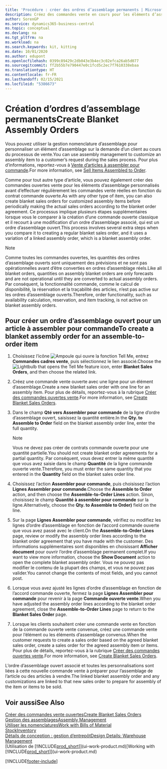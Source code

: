 ```yaml
---
title: 'Procédure : créer des ordres d’assemblage permanents | Microsoft Docs'
description: Créez des commandes vente en cours pour les éléments d’assemblage personnalisés avant d’effectuer régulièrement les commandes vente réelles en fonction du contrat commande ouverte.
author: SorenGP
ms.service: dynamics365-business-central
ms.topic: conceptual
ms.devlang: na
ms.tgt_pltfrm: na
ms.workload: na
ms.search.keywords: kit, kitting
ms.date: 10/01/2020
ms.author: edupont
ms.openlocfilehash: 0399c89429c2db043e3b4ec3c02efca26ab5d077
ms.sourcegitcommit: ff2b55b7e790447e0c1fcd5c2ec7f7610338ebaa
ms.translationtype: HT
ms.contentlocale: fr-FR
ms.lasthandoff: 02/15/2021
ms.locfileid: "5386673"
---
```

# <a name="create-blanket-assembly-orders"></a><span data-ttu-id="1fdc7-103">Création d’ordres d’assemblage permanents</span><span class="sxs-lookup"><span data-stu-id="1fdc7-103">Create Blanket Assembly Orders</span></span>
<span data-ttu-id="1fdc7-104">Vous pouvez utiliser la gestion nomenclature d’assemblage pour personnaliser un élément d’assemblage sur la demande d’un client au cours du processus de vente.</span><span class="sxs-lookup"><span data-stu-id="1fdc7-104">You can use assembly management to customize an assembly item to a customer’s request during the sales process.</span></span> <span data-ttu-id="1fdc7-105">Pour plus d’informations, reportez-vous à [Vente d’articles à assembler pour commande](assembly-how-to-sell-items-assembled-to-order.md).</span><span class="sxs-lookup"><span data-stu-id="1fdc7-105">For more information, see [Sell Items Assembled to Order](assembly-how-to-sell-items-assembled-to-order.md).</span></span>  

 <span data-ttu-id="1fdc7-106">Comme pour tout autre type d’article, vous pouvez également créer des commandes ouvertes vente pour les éléments d’assemblage personnalisés avant d’effectuer régulièrement les commandes vente réelles en fonction du contrat commande ouverte.</span><span class="sxs-lookup"><span data-stu-id="1fdc7-106">As with any other type of item, you can also create blanket sales orders for customized assembly items before periodically making the actual sales orders according to the blanket order agreement.</span></span> <span data-ttu-id="1fdc7-107">Ce processus implique plusieurs étapes supplémentaires lorsque vous le comparer à la création d’une commande ouverte classique et il recourt à une modification d’un ordre d’assemblage associé, qui est un ordre d’assemblage ouvert.</span><span class="sxs-lookup"><span data-stu-id="1fdc7-107">This process involves several extra steps when you compare it to creating a regular blanket sales order, and it uses a variation of a linked assembly order, which is a blanket assembly order.</span></span>

> [!NOTE]  
>  <span data-ttu-id="1fdc7-108">Comme toutes les commandes ouvertes, les quantités des ordres d’assemblage ouverts sont uniquement des prévisions et ne sont pas opérationnelles avant d’être converties en ordres d’assemblage réels.</span><span class="sxs-lookup"><span data-stu-id="1fdc7-108">Like all blanket orders, quantities on assembly blanket orders are only forecasts and are not operational until they are converted to actual assembly orders.</span></span> <span data-ttu-id="1fdc7-109">Par conséquent, la fonctionnalité commande, comme le calcul de disponibilité, la réservation et la traçabilité des articles, n’est pas active sur les ordres d’assemblage ouverts.</span><span class="sxs-lookup"><span data-stu-id="1fdc7-109">Therefore, order functionality, such as availability calculation, reservation, and item tracking, is not active on blanket assembly orders.</span></span>  

## <a name="to-create-a-blanket-assembly-order-for-an-assemble-to-order-item"></a><span data-ttu-id="1fdc7-110">Pour créer un ordre d’assemblage ouvert pour un article à assembler pour commande</span><span class="sxs-lookup"><span data-stu-id="1fdc7-110">To create a blanket assembly order for an assemble\-to\-order item</span></span>  
1. <span data-ttu-id="1fdc7-111">Choisissez l’icône ![Ampoule qui ouvre la fonction Tell Me](media/ui-search/search_small.png "Dites-moi ce que vous voulez faire"), entrez **Commandes cadres vente**, puis sélectionnez le lien associé.</span><span class="sxs-lookup"><span data-stu-id="1fdc7-111">Choose the ![Lightbulb that opens the Tell Me feature](media/ui-search/search_small.png "Tell me what you want to do") icon, enter **Blanket Sales Orders**, and then choose the related link.</span></span>  
2. <span data-ttu-id="1fdc7-112">Créez une commande vente ouverte avec une ligne pour un élément d’assemblage.</span><span class="sxs-lookup"><span data-stu-id="1fdc7-112">Create a new blanket sales order with one line for an assembly item.</span></span> <span data-ttu-id="1fdc7-113">Pour plus de détails, reportez-vous à la rubrique [Créer des commandes ouvertes vente](sales-how-to-create-blanket-sales-orders.md).</span><span class="sxs-lookup"><span data-stu-id="1fdc7-113">For more information, see [Create Blanket Sales Orders](sales-how-to-create-blanket-sales-orders.md).</span></span>  
3. <span data-ttu-id="1fdc7-114">Dans le champ **Qté vers Assembler pour commande** de la ligne d’ordre d’assemblage ouvert, saisissez la quantité entière.</span><span class="sxs-lookup"><span data-stu-id="1fdc7-114">In the **Qty. to Assemble to Order** field on the blanket assembly order line, enter the full quantity.</span></span>

    > [!NOTE]  
    >  <span data-ttu-id="1fdc7-115">Vous ne devez pas créer de contrats commande ouverte pour une quantité partielle.</span><span class="sxs-lookup"><span data-stu-id="1fdc7-115">You should not create blanket order agreements for a partial quantity.</span></span> <span data-ttu-id="1fdc7-116">Par conséquent, vous devez entrer la même quantité que vous avez saisie dans le champ **Quantité** de la ligne commande ouverte vente.</span><span class="sxs-lookup"><span data-stu-id="1fdc7-116">Therefore, you must enter the same quantity that you entered in the **Quantity** field on the blanket sales order line.</span></span>  

4. <span data-ttu-id="1fdc7-117">Choisissez l’action **Assembler pour commande**, puis choisissez l’action **Lignes Assembler pour commande**.</span><span class="sxs-lookup"><span data-stu-id="1fdc7-117">Choose the **Assemble to Order** action, and then choose the **Assemble-to-Order Lines** action.</span></span> <span data-ttu-id="1fdc7-118">Sinon, choisissez le champ **Quantité à assembler pour commande** sur la ligne.</span><span class="sxs-lookup"><span data-stu-id="1fdc7-118">Alternatively, choose the **Qty. to Assemble to Order)** field on the line.</span></span>  
5. <span data-ttu-id="1fdc7-119">Sur la page **Lignes Assembler pour commande**, vérifiez ou modifiez les lignes d’ordre d’assemblage en fonction de l’accord commande ouverte que vous avez passé avec le client.</span><span class="sxs-lookup"><span data-stu-id="1fdc7-119">On the **Assemble-to-Order Lines** page, review or modify the assembly order lines according to the blanket order agreement that you have made with the customer.</span></span> <span data-ttu-id="1fdc7-120">Des informations supplémentaires sont disponibles en choisissant **Afficher document** pour ouvrir l’ordre d’assemblage permanent complet.</span><span class="sxs-lookup"><span data-stu-id="1fdc7-120">If you want to view more information, choose the **Show Document** action to open the complete blanket assembly order.</span></span> <span data-ttu-id="1fdc7-121">Vous ne pouvez pas modifier le contenu de la plupart des champs, et vous ne pouvez pas valider.</span><span class="sxs-lookup"><span data-stu-id="1fdc7-121">You cannot change the contents of most fields, and you cannot post.</span></span>  
6. <span data-ttu-id="1fdc7-122">Lorsque vous avez ajusté les lignes d’ordre d’assemblage en fonction de l’accord commande ouverte, fermez la page **Lignes Assembler pour commande** pour revenir à la page **Commande ouverte vente**.</span><span class="sxs-lookup"><span data-stu-id="1fdc7-122">When you have adjusted the assembly order lines according to the blanket order agreement, close the **Assemble-to-Order Lines** page to return to the **Blanket Sales Order** page.</span></span>  
7. <span data-ttu-id="1fdc7-123">Lorsque les clients souhaitent créer une commande vente en fonction de la commande ouverte vente convenue, créez une commande vente pour l’élément ou les éléments d’assemblage convenus.</span><span class="sxs-lookup"><span data-stu-id="1fdc7-123">When the customer requests to create a sales order based on the agreed blanket sales order, create a sales order for the agreed assembly item or items.</span></span> <span data-ttu-id="1fdc7-124">Pour plus de détails, reportez-vous à la rubrique [Créer des commandes ouvertes vente](sales-how-to-create-blanket-sales-orders.md).</span><span class="sxs-lookup"><span data-stu-id="1fdc7-124">For more information, see [Create Blanket Sales Orders](sales-how-to-create-blanket-sales-orders.md).</span></span>

<span data-ttu-id="1fdc7-125">L’ordre d’assemblage ouvert associé et toutes les personnalisations sont liées à cette nouvelle commande vente à préparer pour l’assemblage de l’article ou des articles à vendre.</span><span class="sxs-lookup"><span data-stu-id="1fdc7-125">The linked blanket assembly order and any customizations are linked to that new sales order to prepare for assembly of the item or items to be sold.</span></span>  

## <a name="see-also"></a><span data-ttu-id="1fdc7-126">Voir aussi</span><span class="sxs-lookup"><span data-stu-id="1fdc7-126">See Also</span></span>
[<span data-ttu-id="1fdc7-127">Créer des commandes vente ouvertes</span><span class="sxs-lookup"><span data-stu-id="1fdc7-127">Create Blanket Sales Orders</span></span>](sales-how-to-create-blanket-sales-orders.md)  
[<span data-ttu-id="1fdc7-128">Gestion des assemblages</span><span class="sxs-lookup"><span data-stu-id="1fdc7-128">Assembly Management</span></span>](assembly-assemble-items.md)  
[<span data-ttu-id="1fdc7-129">Utiliser les nomenclatures</span><span class="sxs-lookup"><span data-stu-id="1fdc7-129">Work with Bills of Material</span></span>](inventory-how-work-BOMs.md)  
[<span data-ttu-id="1fdc7-130">Stock</span><span class="sxs-lookup"><span data-stu-id="1fdc7-130">Inventory</span></span>](inventory-manage-inventory.md)  
[<span data-ttu-id="1fdc7-131">Détails de conception : gestion d’entrepôt</span><span class="sxs-lookup"><span data-stu-id="1fdc7-131">Design Details: Warehouse Management</span></span>](design-details-warehouse-management.md)  
<span data-ttu-id="1fdc7-132">[Utilisation de [!INCLUDE[prod_short](includes/prod_short.md)]](ui-work-product.md)</span><span class="sxs-lookup"><span data-stu-id="1fdc7-132">[Working with [!INCLUDE[prod_short](includes/prod_short.md)]](ui-work-product.md)</span></span>


[!INCLUDE[footer-include](includes/footer-banner.md)]